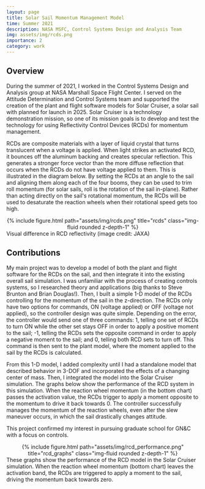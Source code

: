 ```yaml
---
layout: page
title: Solar Sail Momentum Management Model
time: Summer 2021
description: NASA MSFC, Control Systems Design and Analysis Team
img: assets/img/rcds.png
importance: 2
category: work
---
```


## Overview
During the summer of 2021, I worked in the Control Systems Design and Analysis group at NASA Marshall Space Flight Center. I served on the Attitude Determination and Control Systems team and supported the creation of the plant and flight software models for Solar Cruiser, a solar sail with planned for launch in 2025. Solar Cruiser is a technology demonstration mission, so one of its mission goals is to develop and test the technology for using Reflectivity Control Devices (RCDs) for momentum management. 

RCDs are composite materials with a layer of liquid crystal that turns translucent when a voltage is applied. When light strikes an activated RCD, it bounces off the aluminum backing and creates specular reflection. This generates a stronger force vector than the more diffuse reflection that occurs when the RCDs do not have voltage applied to them. This is illustrated in the diagram below. By setting the RCDs at an angle to the sail and aligning them along each of the four booms, they can be used to trim roll momentum (for solar sails, roll is the rotation of the sail in-plane). Rather than acting directly on the sail's rotational momentum, the RCDs will be used to desaturate the reaction wheels when their rotational speed gets too high.

<div class="row">
    <div class="col">
        <center>{% include figure.html path="assets/img/rcds.png" title="rcds" class="img-fluid rounded z-depth-1" %}</center>
    </div>
</div>
<div class="caption">
    Visual difference in RCD reflectivity (image credit: JAXA)
</div>

## Contributions
My main project was to develop a model of both the plant and flight software for the RCDs on the sail, and then integrate it into the existing overall sail simulation. I was unfamiliar with the process of creating controls systems, so I researched theory and applications (big thanks to Steve Brunton and Brian Douglas!). Then, I built a simple 1-D model of the RCDs controlling for the momentum of the sail in the z-direction. The RCDs only have two options for commands, ON (voltage applied) or OFF (voltage not applied), so the controller design was quite simple. Depending on the error, the controller would send one of three commands: 1, telling one set of RCDs to turn ON while the other set stays OFF in order to apply a positive moment to the sail; -1, telling the RCDs sets the opposite command in order to apply a negative moment to the sail; and 0, telling both RCD sets to turn off. This command is then sent to the plant model, where the moment applied to the sail by the RCDs is calculated.

From this 1-D model, I added complexity until I had a standalone model that described behavior in 3-DOF and incorporated the effects of a changing center of mass. Then, I integrated the model into the Solar Cruiser simulation. The graphs below show the performance of the RCD system in this simulation. When the reaction wheel momentum (in the bottom chart) passes the activation value, the RCDs trigger to apply a moment opposite to the momentum to drive it back towards 0. The controller successfully manages the momentum of the reaction wheels, even after the slew maneuver occurs, in which the sail drastically changes attitude.

This project confirmed my interest in pursuing graduate school for GN&C with a focus on controls.


<div class="row">
    <div class="col">
        <center>{% include figure.html path="assets/img/rcd_performance.png" title="rcd_graphs" class="img-fluid rounded z-depth-1" %}</center>
    </div>
</div>
<div class="caption">
    These graphs show the performance of the RCD model in the Solar Cruiser simulation. When the reaction wheel momentum (bottom chart) leaves the activation band, the RCDs are triggered to apply a moment to the sail, driving the momentum back towards zero.
</div>
